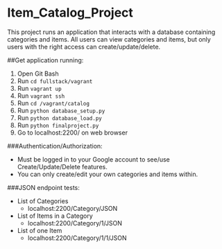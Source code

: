# Item_Catalog_Project
This project runs an application that interacts with a database containing categories and items. All users can view categories and items, but only users with the right access can create/update/delete.

##Get application running:
1. Open Git Bash
2. Run ```cd fullstack/vagrant```
3. Run ```vagrant up```
4. Run ```vagrant ssh```
5. Run ```cd /vagrant/catalog```
6. Run ```python database_setup.py```
7. Run ```python database_load.py```
8. Run ```python finalproject.py```
9. Go to localhost:2200/ on web browser

###Authentication/Authorization:
* Must be logged in to your Google account to see/use Create/Update/Delete features.
* You can only create/edit your own categories and items within.

###JSON endpoint tests:
* List of Categories
  * localhost:2200/Category/JSON
* List of Items in a Category
  * localhost:2200/Category/1/JSON
* List of one Item
  * localhost:2200/Category/1/1/JSON
